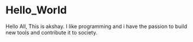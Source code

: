 # Hello_World
Hello All,
This is akshay. I like programming and i have the passion to build new tools and contribute it to society.
